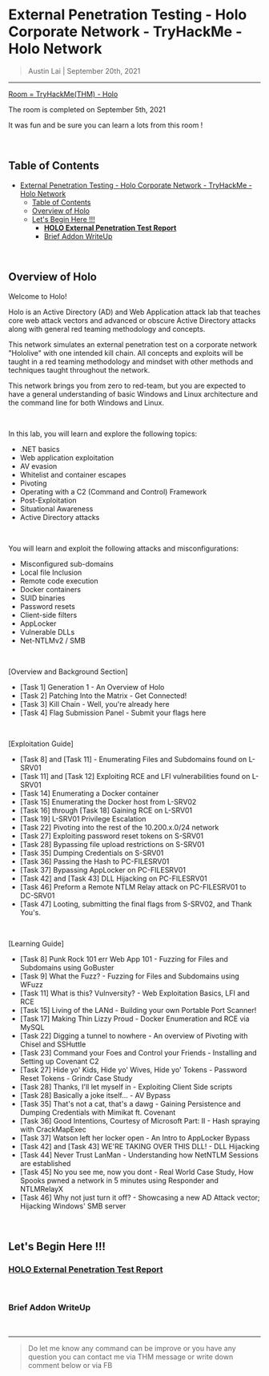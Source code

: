 # External Penetration Testing - Holo Corporate Network - TryHackMe - Holo Network

> Austin Lai | September 20th, 2021

---

<!-- Description -->

[Room = TryHackMe(THM) - Holo](https://tryhackme.com/room/hololive)

The room is completed on September 5th, 2021

It was fun and be sure you can learn a lots from this room !

<!-- /Description -->

<br />

## Table of Contents

<!-- TOC -->

- [External Penetration Testing - Holo Corporate Network - TryHackMe - Holo Network](#external-penetration-testing---holo-corporate-network---tryhackme---holo-network)
    - [Table of Contents](#table-of-contents)
    - [Overview of Holo](#overview-of-holo)
    - [Let's Begin Here !!!](#lets-begin-here-)
        - [**HOLO External Penetration Test Report**](#holo-external-penetration-test-report)
        - [Brief Addon WriteUp](#brief-addon-writeup)

<!-- /TOC -->

<br />

## Overview of Holo

Welcome to Holo!

Holo is an Active Directory (AD) and Web Application attack lab that teaches core web attack vectors and advanced or obscure Active Directory attacks along with general red teaming methodology and concepts.

This network simulates an external penetration test on a corporate network "Hololive" with one intended kill chain. All concepts and exploits will be taught in a red teaming methodology and mindset with other methods and techniques taught throughout the network.

This network brings you from zero to red-team, but you are expected to have a general understanding of basic Windows and Linux architecture and the command line for both Windows and Linux.

<br />

In this lab, you will learn and explore the following topics:

- .NET basics
- Web application exploitation
- AV evasion
- Whitelist and container escapes
- Pivoting
- Operating with a C2 (Command and Control) Framework
- Post-Exploitation
- Situational Awareness
- Active Directory attacks

<br />

You will learn and exploit the following attacks and misconfigurations:

- Misconfigured sub-domains
- Local file Inclusion
- Remote code execution
- Docker containers
- SUID binaries
- Password resets
- Client-side filters
- AppLocker
- Vulnerable DLLs
- Net-NTLMv2 / SMB

<br />

[Overview and Background Section]

- [Task 1] Generation 1 - An Overview of Holo
- [Task 2] Patching Into the Matrix  - Get Connected!
- [Task 3] Kill Chain - Well, you're already here
- [Task 4] Flag Submission Panel - Submit your flags here

<br />

[Exploitation Guide]

- [Task 8] and [Task 11]  - Enumerating Files and Subdomains found on L-SRV01
- [Task 11] and [Task 12] Exploiting RCE and LFI vulnerabilities found on L-SRV01
- [Task 14] Enumerating a Docker container
- [Task 15] Enumerating the Docker host from L-SRV02
- [Task 16] through [Task 18] Gaining RCE on L-SRV01
- [Task 19] L-SRV01 Privilege Escalation
- [Task 22] Pivoting into the rest of the 10.200.x.0/24 network
- [Task 27] Exploiting password reset tokens on S-SRV01
- [Task 28] Bypassing file upload restrictions on S-SRV01
- [Task 35] Dumping Credentials on S-SRV01
- [Task 36] Passing the Hash to PC-FILESRV01
- [Task 37] Bypassing AppLocker on PC-FILESRV01
- [Task 42] and [Task 43] DLL Hijacking on PC-FILESRV01
- [Task 46] Preform a Remote NTLM Relay attack on PC-FILESRV01 to DC-SRV01
- [Task 47] Looting, submitting the final flags from S-SRV02, and Thank You's.

<br />

[Learning Guide]

- [Task 8] Punk Rock 101 err Web App 101 - Fuzzing for Files and  Subdomains using GoBuster
- [Task 9] What the Fuzz? - Fuzzing for Files and Subdomains using WFuzz
- [Task 11] What is this? Vulnversity? - Web Exploitation Basics, LFI and RCE
- [Task 15] Living of the LANd - Building your own Portable Port Scanner!
- [Task 17] Making Thin Lizzy Proud - Docker Enumeration and RCE via MySQL
- [Task 22] Digging a tunnel to nowhere - An overview of Pivoting with Chisel and SSHuttle
- [Task 23] Command your Foes and Control your Friends - Installing and Setting up Covenant C2
- [Task 27] Hide yo' Kids, Hide yo' Wives, Hide yo' Tokens - Password Reset Tokens - Grindr Case Study
- [Task 28] Thanks, I'll let myself in - Exploiting Client Side scripts
- [Task 28] Basically a joke itself... - AV Bypass
- [Task 35] That's not a cat, that's a dawg - Gaining Persistence and Dumping Credentials with Mimikat ft. Covenant
- [Task 36] Good Intentions, Courtesy of Microsoft Part: II - Hash spraying with CrackMapExec
- [Task 37] Watson left her locker open - An Intro to AppLocker Bypass
- [Task 42] and [Task 43] WE'RE TAKING OVER THIS DLL! - DLL Hijacking
- [Task 44] Never Trust LanMan - Understanding how NetNTLM Sessions are established
- [Task 45] No you see me, now you dont - Real World Case Study, How Spooks pwned a network in 5 minutes using Responder and NTLMRelayX
- [Task 46] Why not just turn it off? - Showcasing a new AD Attack vector; Hijacking Windows' SMB server

<br />

## Let's Begin Here !!!

### [**HOLO External Penetration Test Report**](https://github.com/austin-lai/External-Penetration-Testing-Holo-Corporate-Network-TryHackMe-Holo-Network/blob/master/BlackSunSecurity-ExternalPenetrationTestReport-HOLO-v1.0.pdf)

<br />

### Brief Addon WriteUp
























<br />

---

> Do let me know any command can be improve or you have any question you can contact me via THM message or write down comment below or via FB

